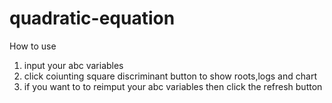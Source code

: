 # quadratic-equation
How to use
1. input your abc variables
2. click coiunting square discriminant button to show roots,logs and chart
3.  if you want to to reimput your abc variables then click the refresh button
